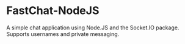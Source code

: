 # FastChat-NodeJS
A simple chat application using Node.JS and the Socket.IO package. Supports usernames and private messaging.
